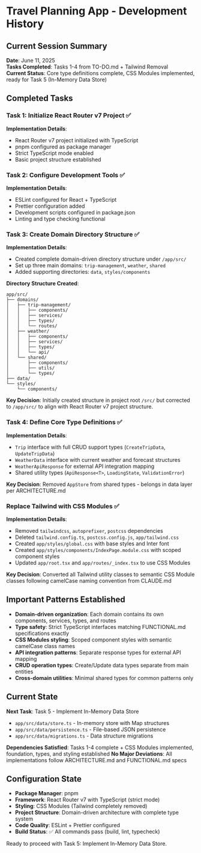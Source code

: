 # Travel Planning App - Development History

## Current Session Summary

**Date**: June 11, 2025  
**Tasks Completed**: Tasks 1-4 from TO-DO.md + Tailwind Removal  
**Current Status**: Core type definitions complete, CSS Modules implemented, ready for Task 5 (In-Memory Data Store)

## Completed Tasks

### Task 1: Initialize React Router v7 Project ✅

**Implementation Details**:
- React Router v7 project initialized with TypeScript
- pnpm configured as package manager
- Strict TypeScript mode enabled
- Basic project structure established

### Task 2: Configure Development Tools ✅

**Implementation Details**:
- ESLint configured for React + TypeScript
- Prettier configuration added
- Development scripts configured in package.json
- Linting and type checking functional

### Task 3: Create Domain Directory Structure ✅

**Implementation Details**:
- Created complete domain-driven directory structure under `/app/src/`
- Set up three main domains: `trip-management`, `weather`, `shared`
- Added supporting directories: `data`, `styles/components`

**Directory Structure Created**:
```
app/src/
├── domains/
│   ├── trip-management/
│   │   ├── components/
│   │   ├── services/
│   │   ├── types/
│   │   └── routes/
│   ├── weather/
│   │   ├── components/
│   │   ├── services/
│   │   ├── types/
│   │   └── api/
│   └── shared/
│       ├── components/
│       ├── utils/
│       └── types/
├── data/
└── styles/
    └── components/
```

**Key Decision**: Initially created structure in project root `/src/` but corrected to `/app/src/` to align with React Router v7 project structure.

### Task 4: Define Core Type Definitions ✅

**Implementation Details**:
- `Trip` interface with full CRUD support types (`CreateTripData`, `UpdateTripData`)
- `WeatherData` interface with current weather and forecast structures
- `WeatherApiResponse` for external API integration mapping
- Shared utility types (`ApiResponse<T>`, `LoadingState`, `ValidationError`)

**Key Decision**: Removed `AppStore` from shared types - belongs in data layer per ARCHITECTURE.md

### Replace Tailwind with CSS Modules ✅

**Implementation Details**:
- Removed `tailwindcss`, `autoprefixer`, `postcss` dependencies
- Deleted `tailwind.config.ts`, `postcss.config.js`, `app/tailwind.css`
- Created `app/styles/global.css` with base styles and Inter font
- Created `app/styles/components/IndexPage.module.css` with scoped component styles
- Updated `app/root.tsx` and `app/routes/_index.tsx` to use CSS Modules

**Key Decision**: Converted all Tailwind utility classes to semantic CSS Module classes following camelCase naming convention from CLAUDE.md

## Important Patterns Established

- **Domain-driven organization**: Each domain contains its own components, services, types, and routes
- **Type safety**: Strict TypeScript interfaces matching FUNCTIONAL.md specifications exactly
- **CSS Modules styling**: Scoped component styles with semantic camelCase class names
- **API integration patterns**: Separate response types for external API mapping
- **CRUD operation types**: Create/Update data types separate from main entities
- **Cross-domain utilities**: Minimal shared types for common patterns only

## Current State

**Next Task**: Task 5 - Implement In-Memory Data Store
- `app/src/data/store.ts` - In-memory store with Map structures
- `app/src/data/persistence.ts` - File-based JSON persistence
- `app/src/data/migrations.ts` - Data structure migrations

**Dependencies Satisfied**: Tasks 1-4 complete + CSS Modules implemented, foundation, types, and styling established
**No Major Deviations**: All implementations follow ARCHITECTURE.md and FUNCTIONAL.md specs

## Configuration State

- **Package Manager**: pnpm
- **Framework**: React Router v7 with TypeScript (strict mode)
- **Styling**: CSS Modules (Tailwind completely removed)
- **Project Structure**: Domain-driven architecture with complete type system
- **Code Quality**: ESLint + Prettier configured
- **Build Status**: ✅ All commands pass (build, lint, typecheck)

Ready to proceed with Task 5: Implement In-Memory Data Store.